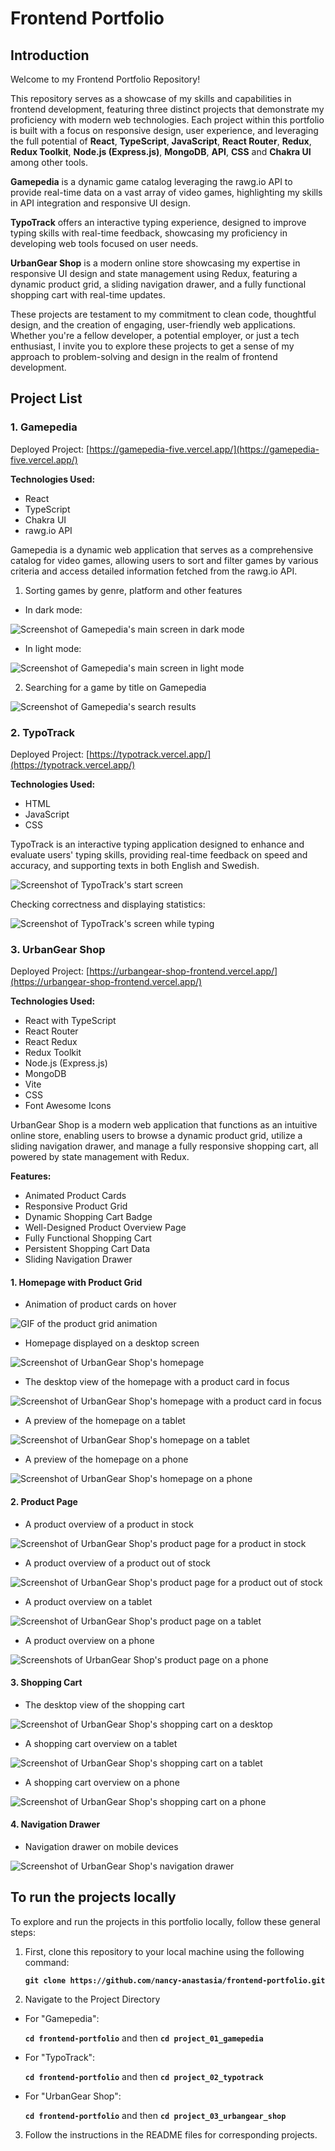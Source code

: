 # Frontend Portfolio

## Introduction

Welcome to my Frontend Portfolio Repository!

This repository serves as a showcase of my skills and capabilities in frontend development, featuring three distinct projects that demonstrate my proficiency with modern web technologies. Each project within this portfolio is built with a focus on responsive design, user experience, and leveraging the full potential of **React**, **TypeScript**, **JavaScript**, **React Router**, **Redux**, **Redux Toolkit**, **Node.js (Express.js)**, **MongoDB**, **API**, **CSS** and **Chakra UI** among other tools.

**Gamepedia** is a dynamic game catalog leveraging the rawg.io API to provide real-time data on a vast array of video games, highlighting my skills in API integration and responsive UI design.

**TypoTrack** offers an interactive typing experience, designed to improve typing skills with real-time feedback, showcasing my proficiency in developing web tools focused on user needs.

**UrbanGear Shop** is a modern online store showcasing my expertise in responsive UI design and state management using Redux, featuring a dynamic product grid, a sliding navigation drawer, and a fully functional shopping cart with real-time updates.

These projects are testament to my commitment to clean code, thoughtful design, and the creation of engaging, user-friendly web applications. Whether you're a fellow developer, a potential employer, or just a tech enthusiast, I invite you to explore these projects to get a sense of my approach to problem-solving and design in the realm of frontend development.

## Project List

### 1. Gamepedia

Deployed Project: [https://gamepedia-five.vercel.app/](https://gamepedia-five.vercel.app/)

**Technologies Used:**

- React
- TypeScript
- Chakra UI
- rawg.io API

Gamepedia is a dynamic web application that serves as a comprehensive catalog for video games, allowing users to sort and filter games by various criteria and access detailed information fetched from the rawg.io API.

1. Sorting games by genre, platform and other features

- In dark mode:

![Screenshot of Gamepedia's main screen in dark mode](./project_01_gamepedia/images/gamepedia-1.png "Screenshot of Gamepedia's main screen in dark mode")

- In light mode:

![Screenshot of Gamepedia's main screen in light mode](./project_01_gamepedia/images/gamepedia-2.png "Screenshot of Gamepedia's main screen in light mode")

2. Searching for a game by title on Gamepedia

![Screenshot of Gamepedia's search results](./project_01_gamepedia/images/gamepedia-3.png "Screenshot of Gamepedia's search results")

### 2. TypoTrack

Deployed Project: [https://typotrack.vercel.app/](https://typotrack.vercel.app/)

**Technologies Used:**

- HTML
- JavaScript
- CSS

TypoTrack is an interactive typing application designed to enhance and evaluate users' typing skills, providing real-time feedback on speed and accuracy, and supporting texts in both English and Swedish.

![Screenshot of TypoTrack's start screen](./project_02_typotrack/readme_images/typotrack-start1.png "Screenshot of TypoTrack's start screen")

Checking correctness and displaying statistics:

![Screenshot of TypoTrack's screen while typing](./project_02_typotrack/readme_images/typotrack-typing.png "Screenshot of TypoTrack's screen while typing")

### 3. UrbanGear Shop

Deployed Project: [https://urbangear-shop-frontend.vercel.app/](https://urbangear-shop-frontend.vercel.app/)

**Technologies Used:**

- React with TypeScript
- React Router
- React Redux
- Redux Toolkit
- Node.js (Express.js)
- MongoDB
- Vite
- CSS
- Font Awesome Icons

UrbanGear Shop is a modern web application that functions as an intuitive online store, enabling users to browse a dynamic product grid, utilize a sliding navigation drawer, and manage a fully responsive shopping cart, all powered by state management with Redux.

**Features:**

- Animated Product Cards
- Responsive Product Grid
- Dynamic Shopping Cart Badge
- Well-Designed Product Overview Page
- Fully Functional Shopping Cart
- Persistent Shopping Cart Data
- Sliding Navigation Drawer

#### 1. Homepage with Product Grid

- Animation of product cards on hover

![GIF of the product grid animation](./project_03_urbangear_shop/images/homepage-animated-grid.gif "GIF of the product grid animation")

- Homepage displayed on a desktop screen

![Screenshot of UrbanGear Shop's homepage](./project_03_urbangear_shop/images/homepage-desktop-view.png "Screenshot of UrbanGear Shop's homepage")

- The desktop view of the homepage with a product card in focus

![Screenshot of UrbanGear Shop's homepage with a product card in focus](./project_03_urbangear_shop/images/homepage-desktop-view-hover.png "Screenshot of UrbanGear Shop's homepage with a product card in focus")

- A preview of the homepage on a tablet

![Screenshot of UrbanGear Shop's homepage on a tablet](./project_03_urbangear_shop/images/homepage-tablet-view.png "Screenshot of UrbanGear Shop's homepage on a tablet")

- A preview of the homepage on a phone

![Screenshot of UrbanGear Shop's homepage on a phone](./project_03_urbangear_shop/images/homepage-mobile-view.png "Screenshot of UrbanGear Shop's homepage on a phone")

#### 2. Product Page

- A product overview of a product in stock

![Screenshot of UrbanGear Shop's product page for a product in stock](./project_03_urbangear_shop/images/product-page-desktop-in-stock.png "Screenshot of UrbanGear Shop's product page for a product in stock")

- A product overview of a product out of stock

![Screenshot of UrbanGear Shop's product page for a product out of stock](./project_03_urbangear_shop/images/product-page-desktop-out-of-stock.png "Screenshot of UrbanGear Shop's product page for a product out of stock")

- A product overview on a tablet

![Screenshot of UrbanGear Shop's product page on a tablet](./project_03_urbangear_shop/images/product-page-tablet-view.png "Screenshot of UrbanGear Shop's product page on a tablet")

- A product overview on a phone

![Screenshots of UrbanGear Shop's product page on a phone](./project_03_urbangear_shop/images/product-page-mobile-view.png "Screenshots of UrbanGear Shop's product page on a phone")

#### 3. Shopping Cart

- The desktop view of the shopping cart

![Screenshot of UrbanGear Shop's shopping cart on a desktop](./project_03_urbangear_shop/images/shopping-cart-desktop-view.png "Screenshot of UrbanGear Shop's shopping cart on a desktop")

- A shopping cart overview on a tablet

![Screenshot of UrbanGear Shop's shopping cart on a tablet](./project_03_urbangear_shop/images/shopping-cart-tablet-view.png "Screenshot of UrbanGear Shop's shopping cart on a tablet")

- A shopping cart overview on a phone

![Screenshot of UrbanGear Shop's shopping cart on a phone](./project_03_urbangear_shop/images/shopping-cart-mobile-view.png "Screenshot of UrbanGear Shop's shopping cart on a phone")

#### 4. Navigation Drawer

- Navigation drawer on mobile devices

![Screenshot of UrbanGear Shop's navigation drawer](./project_03_urbangear_shop/images/navdrawer-mobile-view.png "Screenshot of UrbanGear Shop's navigation drawer")

## To run the projects locally

To explore and run the projects in this portfolio locally, follow these general steps:

1. First, clone this repository to your local machine using the following command:

   **`git clone https://github.com/nancy-anastasia/frontend-portfolio.git`**

2. Navigate to the Project Directory

- For "Gamepedia":

  **`cd frontend-portfolio`** and then **`cd project_01_gamepedia`**

- For "TypoTrack":

  **`cd frontend-portfolio`** and then **`cd project_02_typotrack`**

- For "UrbanGear Shop":

  **`cd frontend-portfolio`** and then **`cd project_03_urbangear_shop`**

3. Follow the instructions in the README files for corresponding projects.
